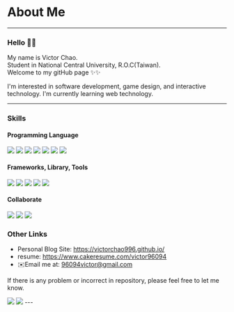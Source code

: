 
# About Me
---
### Hello 🙌🙌
My name is Victor Chao.  
Student in National Central University, R.O.C(Taiwan).  
Welcome to my gitHub page ✨✨

I'm interested in software development, game design, and interactive technology.
I'm currently learning web technology.

---
### Skills
#### Programming Language
<span>
<img src="https://img.shields.io/badge/C%23-239120?style=for-the-badge&logo=c-sharp&logoColor=white">
<img src="https://img.shields.io/badge/C%2B%2B-00599C?style=for-the-badge&logo=c%2B%2B&logoColor=white">
<img src="https://img.shields.io/badge/JavaScript-323330?style=for-the-badge&logo=javascript&logoColor=F7DF1E">
<img src="https://img.shields.io/badge/HTML5-E34F26?style=for-the-badge&logo=html5&logoColor=white">
<img src="https://img.shields.io/badge/CSS3-1572B6?style=for-the-badge&logo=css3&logoColor=white">
<img src="https://img.shields.io/badge/Python-FFD43B?style=for-the-badge&logo=python&logoColor=blue">
<img src="https://img.shields.io/badge/Dart-0175C2?style=for-the-badge&logo=dart&logoColor=white">
</span>

#### Frameworks, Library, Tools
<span>
<img src="https://img.shields.io/badge/Unity-100000?style=for-the-badge&logo=unity&logoColor=white">
<img src="https://img.shields.io/badge/Flutter-02569B?style=for-the-badge&logo=flutter&logoColor=white">
<img src="https://img.shields.io/badge/VSCode-0078D4?style=for-the-badge&logo=visual%20studio%20code&logoColor=white">
<img src="https://img.shields.io/badge/Selenium-43B02A?style=for-the-badge&logo=Selenium&logoColor=white">
<img src="https://img.shields.io/badge/Hugo-FF4088?style=for-the-badge&logo=hugo&logoColor=white">
</span>

#### Collaborate
<span>
  <img src="https://img.shields.io/badge/GitHub-100000?style=for-the-badge&logo=github&logoColor=white">
 <img src="https://img.shields.io/badge/Trello-0052CC?style=for-the-badge&logo=trello&logoColor=white">
  <img src="https://img.shields.io/badge/Notion-000000?style=for-the-badge&logo=notion&logoColor=white">
</span>

### Other Links
- Personal Blog Site: https://victorchao996.github.io/  
- resume: https://www.cakeresume.com/victor96094
- ✉️Email me at: 96094victor@gmail.com

If there is any problem or incorrect in repository, please feel free to let me know.

<!-- <img src="https://github-readme-stats.vercel.app/api?username=VictorChao996&show_icons=true&theme=dark#gh-dark-mode-only"> -->

<img src="https://github-readme-stats-ten-gilt.vercel.app/api?username=VictorChao996&show_icons=true&bg_color=30,eecda3,ef629f&title_color=fff&text_color=fff" />
<img src="https://github-readme-stats.vercel.app/api/top-langs/?username=VictorChao996&theme=dark"/>
---



<!---
VictorChao996/VictorChao996 is a ✨ special ✨ repository because its `README.md` (this file) appears on your GitHub profile.
You can click the Preview link to take a look at your changes.
--->
